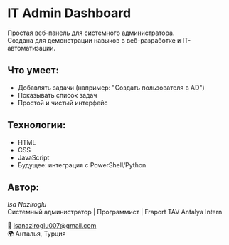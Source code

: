# IT Admin Dashboard

Простая веб-панель для системного администратора.  
Создана для демонстрации навыков в веб-разработке и IT-автоматизации.

## Что умеет:
- Добавлять задачи (например: "Создать пользователя в AD")
- Показывать список задач
- Простой и чистый интерфейс

## Технологии:
- HTML
- CSS
- JavaScript
- Будущее: интеграция с PowerShell/Python

## Автор:
*Isa Naziroglu*  
Системный администратор | Программист | Fraport TAV Antalya Intern

📧 isanaziroglu007@gmail.com  
🌍 Анталья, Турция

